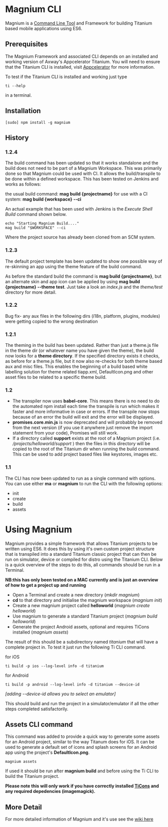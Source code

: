 # Magnium CLI

Magnium is a 
[Command Line Tool](http://en.wikipedia.org/wiki/Command-line_interface)
and Framework for building Titanium based mobile applications using ES6.

## Prerequisites

The Magnium Framework and associated CLI depends on an installed and working version of Axway's Appcelerator Titanium.
You will need to ensure that the Titanium CLI is installed, visit [Appcelerator](https://www.appcelerator.com) for more information.

To test if the Titanium CLI is installed and working just type

```
ti --help
```

in a terminal.


## Installation

    [sudo] npm install -g magnium


## History

### 1.2.4
The build command has been updated so that it works standalone and the build does not need to be part of a Magnium Workspace. This was primarily done so that Magnium could be used with CI.
It allows the build/transpile to be done within a defined workspace.  This has been tested on Jenkins and works as follows:

the usual build command:  **mag build {projectname}**
for use with a CI system: **mag build {workspace} --ci**

An actual example that has been used with Jenkins is the *Execute Shell Build* command shown below.

```
echo "Starting Magnium Build...."
mag build "$WORKSPACE" --ci
```

Where the project source has already been cloned from an SCM system.

### 1.2.3
The default project template has been updated to show one possible way of re-skinning an app using the theme feature of the build command.

As before the standard build the command is  **mag build {projectname}**, but an alternate skin and app icon can be applied by using **mag build {projectname} --theme test**.
Just take a look an *index.js*  and the *theme/test* directory for more detail.

### 1.2.2
Bug fix- any aux files in the following dirs (i18n, platform, plugins, modules) were getting copied to the wrong destination

### 1.2.1
The theming in the build has been updated. Rather than just a theme.js file in the theme dir (or whatever name you have given the theme), the build now looks for a **theme directory**. If the specified directory exists it checks, as before for a theme.js file, but it now also re-checks for both theme based aux and misc files. This enables the beginning of a build based white labelling solution for theme related tiapp.xml, DefaultIcon.png and other asset files to be related to a specific theme build.

### 1.2
- The transpiler now uses **babel-core**. This  means there is no need to do the automated npm install each time the transpile is run which makes it faster and more informative in case or errors. If the transpile now stops because of an error the build will exit and the error will be displayed.
- **promises.core.min.js** is now deprecated and will probabbly be removed from the next version (if you use it anywhere just remove the import statement from your code), Promises will still work.
- If a directory called **support** exists at the root of a Magnium project (i.e. */projects/helloworld/support* ) then the files in this directory will be copied to the root of the Titanium dir when running the build command. This can be used to add project based files like keystores, images etc.


### 1.1
The CLI has now been updated to run as a single command with options. You can use either **ma** or **magnium** to run the CLI with the following options:
- init
- create
- build
- assets


# Using Magnium
Magnium provides a simple framework that allows Titanium projects to be written using ES6. It does this by using it's own custom project structure that is transpiled into a standard Titanium classic project that can then be run on  simulator, device or compiled for distro using the Titanium CLI. Below is a quick overview of the steps to do this, all commands should be run in a Terminal.

**NB:this has only been tested on a MAC currently and is just an overview of how to get a project up and running**

- Open a Terminal and create a new directory (*mkdir magnium*)
- **cd** to that directory and initialise the magnium workspace (*magnium init*)
- Create a new magnium project called **helloworld** (*magnium create helloworld*)
- Use magnium to generate a standard Titanium project (*magnium build helloworld*)
- Generate the project Android assets, optional and requires TiCons installed (*magnium assets*)

The result of this should be a subdirectory named *titanium* that will have a complete project in. To test it just run the following Ti CLI command.

for iOS

```
ti build -p ios --log-level info -d titanium
```

for Android

```
ti build -p android --log-level info -d titanium --device-id
```

*[adding --device-id allows you to select an emulator]*



This should build and run the project in a simulator/emulator if all the other steps completed satisfactorily.


## Assets CLI command
This command was added to provide a quick way to generate some assets for an Android project, similar to the way Titanum does for iOS.
It can be used to generate a default set of icons and splash screens for an Android app using the project's **DefaultIcon.png**.

```
magnium assets
```

If used it should be run after **magnium build** and before using the Ti CLI to build the Titanium project.

**Please note this will only work if you have correctly installed [TiCons](http://ticons.fokkezb.nl/) and any required depedencies (imagemagick).**


## More Detail
For more detailed information of Magnium and it's use see the [wiki here](https://github.com/magnatronus/magnium/wiki)




